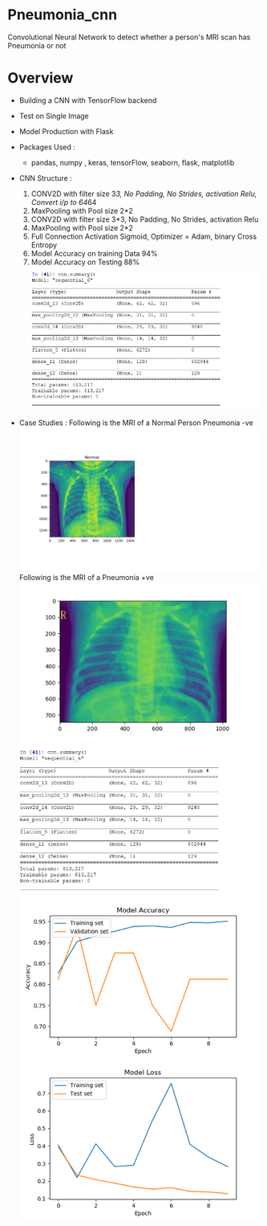 # Pneumonia_cnn
Convolutional Neural Network to detect whether a person's MRI scan has Pneumonia or not
# Overview
  * Building a CNN with TensorFlow backend
  * Test on Single Image
  * Model Production with Flask
* Packages Used : 
  * pandas, numpy , keras, tensorFlow, seaborn, flask, matplotlib
* CNN Structure : 
    1. CONV2D with filter size 3*3, No Padding, No Strides, activation Relu, Convert i/p to 64*64
    2. MaxPooling with Pool size 2*2
    3. CONV2D with filter size 3*3, No Padding, No Strides, activation Relu
    4. MaxPooling with Pool size 2*2
    5. Full Connection Activation Sigmoid, Optimizer = Adam, binary Cross Entropy
    6. Model Accuracy on training Data 94%
    7. Model Accuracy on Testing 88%
    ![alt text](https://github.com/Tejan4422/Pneumonia_cnn/blob/master/model_summary.png "Model Summary")

* Case Studies : 
Following is the MRI of a Normal Person Pneumonia -ve
![alt text](https://github.com/Tejan4422/Pneumonia_cnn/blob/master/normal.png "Negative Case")
Following is the MRI of a Pneumonia +ve
![alt text](https://github.com/Tejan4422/Pneumonia_cnn/blob/master/pneumonia.png "Positive Case")
![alt text](https://github.com/Tejan4422/Pneumonia_cnn/blob/master/model_summary.png "Model Summary")
![alt text](https://github.com/Tejan4422/Pneumonia_cnn/blob/master/traning_val_accuracy.png "Model Summary")
![alt text](https://github.com/Tejan4422/Pneumonia_cnn/blob/master/loss.png "Model Summary")


